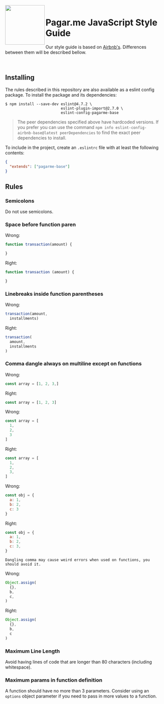 <img src="https://cdn.rawgit.com/pagarme/brand/9ec30d3d4a6dd8b799bca1c25f60fb123ad66d5b/logo-circle.svg" width="127px" height="127px" align="left"/>

# Pagar.me JavaScript Style Guide

Our style guide is based on [Airbnb's](https://github.com/airbnb/javascript). Differences between them will be described bellow.

<br>

## Installing

The rules described in this repository are also available as a eslint
config package. To install the package and its dependencies:

```shell
$ npm install --save-dev eslint@4.7.2 \
                         eslint-plugin-import@2.7.0 \
                         eslint-config-pagarme-base
```

> The peer dependencies specified above have hardcoded versions.
> If you prefer you can use the command
> `npm info eslint-config-airbnb-base@latest peerDependencies`
> to find the exact peer dependencies to install.

To include in the project, create an `.eslintrc` file with at least the
following contents:

```json
{
  "extends": ["pagarme-base"]
}
```

## Rules

### Semicolons

Do not use semicolons.

### Space before function paren

Wrong:
```js
function transaction(amount) {

}
```

Right:
```js
function transaction (amount) {

}
```

### Linebreaks inside function parentheses

Wrong:
```js
transaction(amount,
  installments)
```

Right:
```js
transaction(
  amount,
  installments
)
```

### Comma dangle always on multiline except on functions

Wrong:
```js
const array = [1, 2, 3,]
```

Right:
```js
const array = [1, 2, 3]
```

Wrong:
```js
const array = [
  1,
  2,
  3
]
```

Right:
```js
const array = [
  1,
  2,
  3,
]
```

Wrong:
```js
const obj = {
  a: 1,
  b: 2,
  c: 3
}
```

Right:
```js
const obj = {
  a: 1,
  b: 2,
  c: 3,
}
```

`Dangling comma may cause weird errors when used on functions, you should avoid it.`

Wrong:
```js
Object.assign(
  {},
  b,
  c,
)
```

Right:
```js
Object.assign(
  {},
  b,
  c
)
```

### Maximum Line Length

Avoid having lines of code that are longer than 80 characters (including
whitespace).


### Maximum params in function definition

A function should have no more than 3 parameters. Consider using an `options` object
parameter if you need to pass in more values to a function.

